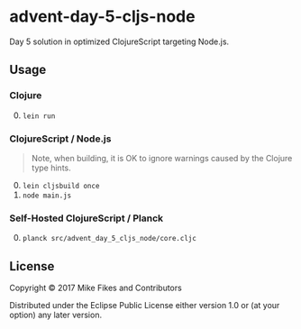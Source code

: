 # advent-day-5-cljs-node

Day 5 solution in optimized ClojureScript targeting Node.js.

## Usage

### Clojure

0. `lein run`

### ClojureScript / Node.js

> Note, when building, it is OK to ignore warnings caused by the Clojure type hints.

0. `lein cljsbuild once`
0. `node main.js`

### Self-Hosted ClojureScript / Planck

0. `planck src/advent_day_5_cljs_node/core.cljc`

## License

Copyright © 2017 Mike Fikes and Contributors

Distributed under the Eclipse Public License either version 1.0 or (at
your option) any later version.

